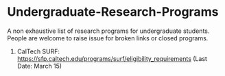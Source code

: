 # Undergraduate-Research-Programs
A non exhaustive list of research programs for undergraduate students. People are welcome to raise issue for broken links or closed programs.

1. CalTech SURF: https://sfp.caltech.edu/programs/surf/eligibility_requirements (Last Date: March 15)


